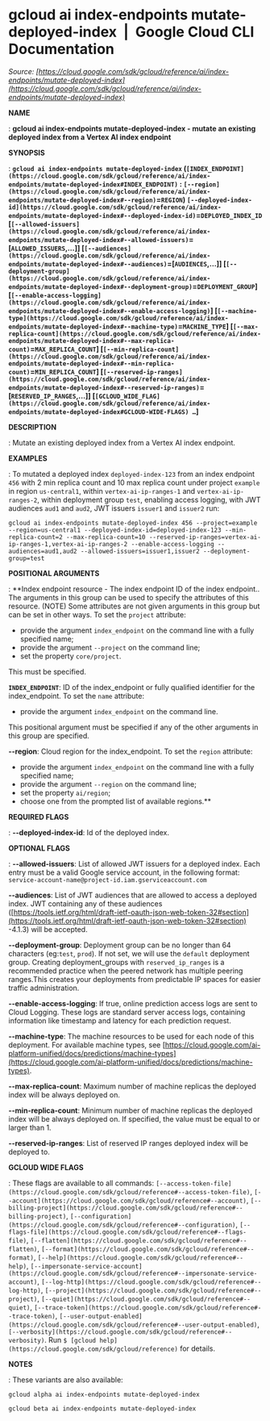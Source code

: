 # gcloud ai index-endpoints mutate-deployed-index  |  Google Cloud CLI Documentation

*Source: [https://cloud.google.com/sdk/gcloud/reference/ai/index-endpoints/mutate-deployed-index](https://cloud.google.com/sdk/gcloud/reference/ai/index-endpoints/mutate-deployed-index)*

**NAME**

: **gcloud ai index-endpoints mutate-deployed-index - mutate an existing deployed index from a Vertex AI index endpoint**

**SYNOPSIS**

: **`gcloud ai index-endpoints mutate-deployed-index` (`[INDEX_ENDPOINT](https://cloud.google.com/sdk/gcloud/reference/ai/index-endpoints/mutate-deployed-index#INDEX_ENDPOINT)` : `[--region](https://cloud.google.com/sdk/gcloud/reference/ai/index-endpoints/mutate-deployed-index#--region)`=`REGION`) `[--deployed-index-id](https://cloud.google.com/sdk/gcloud/reference/ai/index-endpoints/mutate-deployed-index#--deployed-index-id)`=`DEPLOYED_INDEX_ID` [`[--allowed-issuers](https://cloud.google.com/sdk/gcloud/reference/ai/index-endpoints/mutate-deployed-index#--allowed-issuers)`=[`ALLOWED_ISSUERS`,…]] [`[--audiences](https://cloud.google.com/sdk/gcloud/reference/ai/index-endpoints/mutate-deployed-index#--audiences)`=[`AUDIENCES`,…]] [`[--deployment-group](https://cloud.google.com/sdk/gcloud/reference/ai/index-endpoints/mutate-deployed-index#--deployment-group)`=`DEPLOYMENT_GROUP`] [`[--enable-access-logging](https://cloud.google.com/sdk/gcloud/reference/ai/index-endpoints/mutate-deployed-index#--enable-access-logging)`] [`[--machine-type](https://cloud.google.com/sdk/gcloud/reference/ai/index-endpoints/mutate-deployed-index#--machine-type)`=`MACHINE_TYPE`] [`[--max-replica-count](https://cloud.google.com/sdk/gcloud/reference/ai/index-endpoints/mutate-deployed-index#--max-replica-count)`=`MAX_REPLICA_COUNT`] [`[--min-replica-count](https://cloud.google.com/sdk/gcloud/reference/ai/index-endpoints/mutate-deployed-index#--min-replica-count)`=`MIN_REPLICA_COUNT`] [`[--reserved-ip-ranges](https://cloud.google.com/sdk/gcloud/reference/ai/index-endpoints/mutate-deployed-index#--reserved-ip-ranges)`=[`RESERVED_IP_RANGES`,…]] [`[GCLOUD_WIDE_FLAG](https://cloud.google.com/sdk/gcloud/reference/ai/index-endpoints/mutate-deployed-index#GCLOUD-WIDE-FLAGS) …`]**

**DESCRIPTION**

: Mutate an existing deployed index from a Vertex AI index endpoint.

**EXAMPLES**

: To mutated a deployed index
``deployed-index-123`` from an index endpoint
``456`` with 2 min replica count and 10 max
replica count under project ``example`` in
region ``us-central1``, within
``vertex-ai-ip-ranges-1`` and
``vertex-ai-ip-ranges-2``, within deployment
group ``test``, enabling access logging, with
JWT audiences ``aud1`` and
``aud2``, JWT issuers
``issuer1`` and
``issuer2`` run:

```
gcloud ai index-endpoints mutate-deployed-index 456 --project=example --region=us-central1 --deployed-index-id=deployed-index-123 --min-replica-count=2 --max-replica-count=10 --reserved-ip-ranges=vertex-ai-ip-ranges-1,vertex-ai-ip-ranges-2 --enable-access-logging --audiences=aud1,aud2 --allowed-issuers=issuer1,issuer2 --deployment-group=test
```

**POSITIONAL ARGUMENTS**

: **Index endpoint resource - The index endpoint ID of the index endpoint.. The
arguments in this group can be used to specify the attributes of this resource.
(NOTE) Some attributes are not given arguments in this group but can be set in
other ways.
To set the `project` attribute:

- provide the argument `index_endpoint` on the command line with a
fully specified name;
- provide the argument `--project` on the command line;
- set the property `core/project`.

This must be specified.

**`INDEX_ENDPOINT`**:
ID of the index_endpoint or fully qualified identifier for the index_endpoint.
To set the `name` attribute:

- provide the argument `index_endpoint` on the command line.

This positional argument must be specified if any of the other arguments in this
group are specified.

**--region**:
Cloud region for the index_endpoint.
To set the `region` attribute:

- provide the argument `index_endpoint` on the command line with a
fully specified name;
- provide the argument `--region` on the command line;
- set the property `ai/region`;
- choose one from the prompted list of available regions.**

**REQUIRED FLAGS**

: **--deployed-index-id**:
Id of the deployed index.

**OPTIONAL FLAGS**

: **--allowed-issuers**:
List of allowed JWT issuers for a deployed index.
Each entry must be a valid Google service account, in the following format:
`service-account-name@project-id.iam.gserviceaccount.com`

**--audiences**:
List of JWT audiences that are allowed to access a deployed index.
JWT containing any of these audiences ([https://tools.ietf.org/html/draft-ietf-oauth-json-web-token-32#section](https://tools.ietf.org/html/draft-ietf-oauth-json-web-token-32#section)
-4.1.3) will be accepted.

**--deployment-group**:
Deployment group can be no longer than 64 characters (eg:`test`,
`prod`). If not set, we will use the `default` deployment
group.
Creating deployment_groups with `reserved_ip_ranges` is a recommended
practice when the peered network has multiple peering ranges.This creates your
deployments from predictable IP spaces for easier traffic administration.

**--enable-access-logging**:
If true, online prediction access logs are sent to Cloud Logging.
These logs are standard server access logs, containing information like
timestamp and latency for each prediction request.

**--machine-type**:
The machine resources to be used for each node of this deployment. For available
machine types, see [https://cloud.google.com/ai-platform-unified/docs/predictions/machine-types](https://cloud.google.com/ai-platform-unified/docs/predictions/machine-types).

**--max-replica-count**:
Maximum number of machine replicas the deployed index will be always deployed
on.

**--min-replica-count**:
Minimum number of machine replicas the deployed index will be always deployed
on. If specified, the value must be equal to or larger than 1.

**--reserved-ip-ranges**:
List of reserved IP ranges deployed index will be deployed to.

**GCLOUD WIDE FLAGS**

: These flags are available to all commands: `[--access-token-file](https://cloud.google.com/sdk/gcloud/reference#--access-token-file)`,
`[--account](https://cloud.google.com/sdk/gcloud/reference#--account)`, `[--billing-project](https://cloud.google.com/sdk/gcloud/reference#--billing-project)`,
`[--configuration](https://cloud.google.com/sdk/gcloud/reference#--configuration)`,
`[--flags-file](https://cloud.google.com/sdk/gcloud/reference#--flags-file)`,
`[--flatten](https://cloud.google.com/sdk/gcloud/reference#--flatten)`, `[--format](https://cloud.google.com/sdk/gcloud/reference#--format)`, `[--help](https://cloud.google.com/sdk/gcloud/reference#--help)`, `[--impersonate-service-account](https://cloud.google.com/sdk/gcloud/reference#--impersonate-service-account)`,
`[--log-http](https://cloud.google.com/sdk/gcloud/reference#--log-http)`,
`[--project](https://cloud.google.com/sdk/gcloud/reference#--project)`, `[--quiet](https://cloud.google.com/sdk/gcloud/reference#--quiet)`, `[--trace-token](https://cloud.google.com/sdk/gcloud/reference#--trace-token)`, `[--user-output-enabled](https://cloud.google.com/sdk/gcloud/reference#--user-output-enabled)`,
`[--verbosity](https://cloud.google.com/sdk/gcloud/reference#--verbosity)`.
Run `$ [gcloud help](https://cloud.google.com/sdk/gcloud/reference)` for details.

**NOTES**

: These variants are also available:

```
gcloud alpha ai index-endpoints mutate-deployed-index
```

```
gcloud beta ai index-endpoints mutate-deployed-index
```